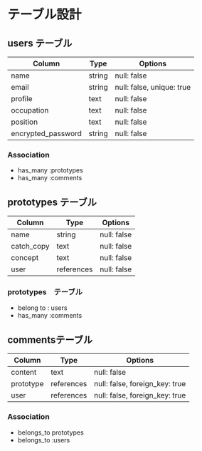 # テーブル設計

## users テーブル

| Column             | Type   | Options     |
| ------------------ | ------ | ----------- |
| name               | string | null: false |
| email              | string | null: false, unique: true |
| profile            | text | null: false |
| occupation         | text | null: false |
| position            | text | null: false |
| encrypted_password | string | null: false |


### Association

- has_many :prototypes
- has_many :comments


## prototypes テーブル

| Column     | Type       | Options     |
| ---------- | -----------| ----------- |
| name       | string     | null: false |
| catch_copy | text       | null: false |
| concept    | text       | null: false |
| user       | references | null: false |


### prototypes　テーブル

- belong to : users
- has_many :comments

## commentsテーブル

| Column    | Type       | Options             |
| ------    | ---------- | ------------------- |
| content   | text       | null: false |
| prototype | references | null: false, foreign_key: true |
| user      | references | null: false, foreign_key: true |


### Association

- belongs_to prototypes
- belongs_to :users
